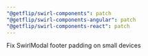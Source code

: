```yaml
---
"@getflip/swirl-components": patch
"@getflip/swirl-components-angular": patch
"@getflip/swirl-components-react": patch
---
```


Fix SwirlModal footer padding on small devices
